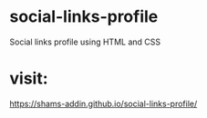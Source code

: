 # social-links-profile
Social links profile using HTML and CSS
# visit: 
https://shams-addin.github.io/social-links-profile/
